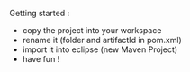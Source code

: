 
Getting started :
  - copy the project into your workspace
  - rename it (folder and artifactId in pom.xml)
  - import it into eclipse (new Maven Project)
  - have fun !
